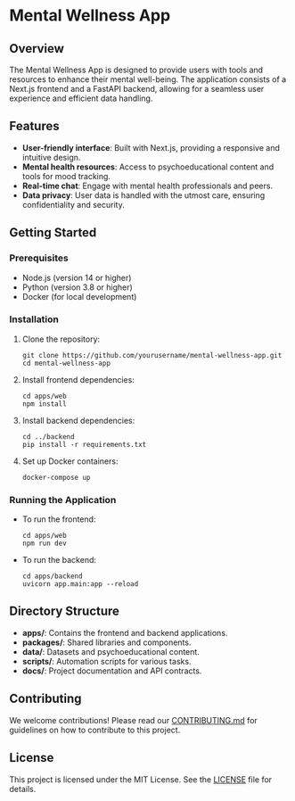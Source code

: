 # Mental Wellness App

## Overview
The Mental Wellness App is designed to provide users with tools and resources to enhance their mental well-being. The application consists of a Next.js frontend and a FastAPI backend, allowing for a seamless user experience and efficient data handling.

## Features
- **User-friendly interface**: Built with Next.js, providing a responsive and intuitive design.
- **Mental health resources**: Access to psychoeducational content and tools for mood tracking.
- **Real-time chat**: Engage with mental health professionals and peers.
- **Data privacy**: User data is handled with the utmost care, ensuring confidentiality and security.

## Getting Started

### Prerequisites
- Node.js (version 14 or higher)
- Python (version 3.8 or higher)
- Docker (for local development)

### Installation

1. Clone the repository:
   ```
   git clone https://github.com/yourusername/mental-wellness-app.git
   cd mental-wellness-app
   ```

2. Install frontend dependencies:
   ```
   cd apps/web
   npm install
   ```

3. Install backend dependencies:
   ```
   cd ../backend
   pip install -r requirements.txt
   ```

4. Set up Docker containers:
   ```
   docker-compose up
   ```

### Running the Application

- To run the frontend:
  ```
  cd apps/web
  npm run dev
  ```

- To run the backend:
  ```
  cd apps/backend
  uvicorn app.main:app --reload
  ```

## Directory Structure
- **apps/**: Contains the frontend and backend applications.
- **packages/**: Shared libraries and components.
- **data/**: Datasets and psychoeducational content.
- **scripts/**: Automation scripts for various tasks.
- **docs/**: Project documentation and API contracts.

## Contributing
We welcome contributions! Please read our [CONTRIBUTING.md](docs/CONTRIBUTING.md) for guidelines on how to contribute to this project.

## License
This project is licensed under the MIT License. See the [LICENSE](LICENSE) file for details.